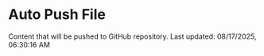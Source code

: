 # Auto Push File

Content that will be pushed to GitHub repository.
Last updated: 08/17/2025, 06:30:16 AM